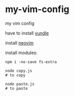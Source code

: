 # my-vim-config
my vim config

have to install [vundle](https://github.com/VundleVim/Vundle.vim)

install [neovim](https://neovim.io/)

install modules:
```shell
npm i -no-save fs-extra
```

```shell
node copy.js
# to copy

node paste.js
# to paste
```
